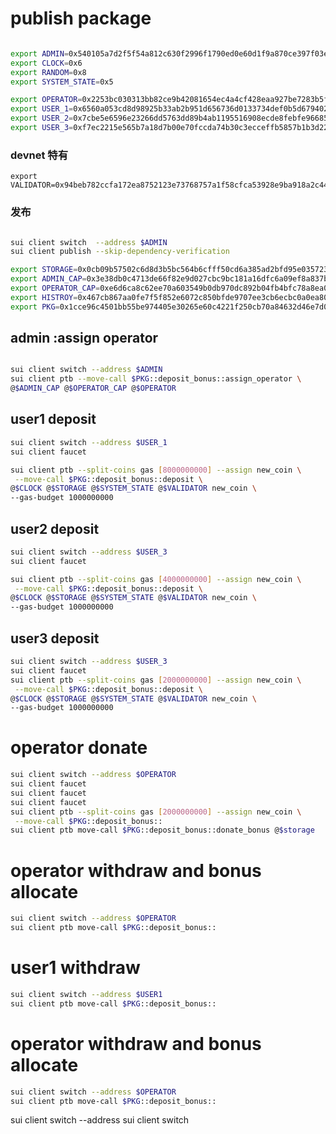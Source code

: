 # publish package
```bash

export ADMIN=0x540105a7d2f5f54a812c630f2996f1790ed0e60d1f9a870ce397f03e4cec9b38
export CLOCK=0x6
export RANDOM=0x8
export SYSTEM_STATE=0x5

```

```bash
export OPERATOR=0x2253bc030313bb82ce9b42081654ec4a4cf428eaa927be7283b5fa672b54a7d4
export USER_1=0x6560a053cd8d98925b33ab2b951d656736d0133734def0b5d679402fc555576c
export USER_2=0x7cbe5e6596e23266dd5763dd89b4ab1195516908ecde8febfe96685c7cbe6432
export USER_3=0xf7ec2215e565b7a18d7b00e70fccda74b30c3ecceffb5857b1b3d2249e28e94f
```

### devnet 特有
```
export VALIDATOR=0x94beb782ccfa172ea8752123e73768757a1f58cfca53928e9ba918a2c44a695b
```
### 发布

```bash

sui client switch  --address $ADMIN
sui client publish --skip-dependency-verification 

```

```bash
export STORAGE=0x0cb09b57502c6d8d3b5bc564b6cfff50cd6a385ad2bfd95e03572337456a5a3b
export ADMIN_CAP=0x3e38db0c4713de66f82e9d027cbc9bc181a16dfc6a09ef8a837b0542af3a2680
export OPERATOR_CAP=0xe6d6ca8c62ee70a603549b0db970dc892b04fb4bfc78a8ea09434c1ca4390fea
export HISTROY=0x467cb867aa0fe7f5f852e6072c850bfde9707ee3cb6ecbc0a0ea800fe26f9799
export PKG=0x1cce96c4501bb55be974405e30265e60c4221f250cb70a84632d46e7d0c03a93
```




## admin :assign operator
```bash

sui client switch --address $ADMIN
sui client ptb --move-call $PKG::deposit_bonus::assign_operator \
@$ADMIN_CAP @$OPERATOR_CAP @$OPERATOR
```


## user1 deposit
```bash
sui client switch --address $USER_1
sui client faucet 

sui client ptb --split-coins gas [8000000000] --assign new_coin \
 --move-call $PKG::deposit_bonus::deposit \
@$CLOCK @$STORAGE @$SYSTEM_STATE @$VALIDATOR new_coin \
--gas-budget 1000000000
```

## user2 deposit
```bash
sui client switch --address $USER_3
sui client faucet 

sui client ptb --split-coins gas [4000000000] --assign new_coin \
 --move-call $PKG::deposit_bonus::deposit \
@$CLOCK @$STORAGE @$SYSTEM_STATE @$VALIDATOR new_coin \
--gas-budget 1000000000
```

## user3 deposit
```bash
sui client switch --address $USER_3
sui client faucet 
sui client ptb --split-coins gas [2000000000] --assign new_coin \
 --move-call $PKG::deposit_bonus::deposit \
@$CLOCK @$STORAGE @$SYSTEM_STATE @$VALIDATOR new_coin \
--gas-budget 1000000000
```

#  operator donate
```bash
sui client switch --address $OPERATOR
sui client faucet
sui client faucet
sui client faucet
sui client ptb --split-coins gas [2000000000] --assign new_coin \
 --move-call $PKG::deposit_bonus::
sui client ptb move-call $PKG::deposit_bonus::donate_bonus @$storage 
```

# operator  withdraw and bonus allocate

```bash
sui client switch --address $OPERATOR
sui client ptb move-call $PKG::deposit_bonus::
```
# user1  withdraw
```bash
sui client switch --address $USER1
sui client ptb move-call $PKG::deposit_bonus::
```

#   operator  withdraw and bonus allocate
```bash
sui client switch --address $OPERATOR
sui client ptb move-call $PKG::deposit_bonus::
```

sui client switch --address 
sui client switch